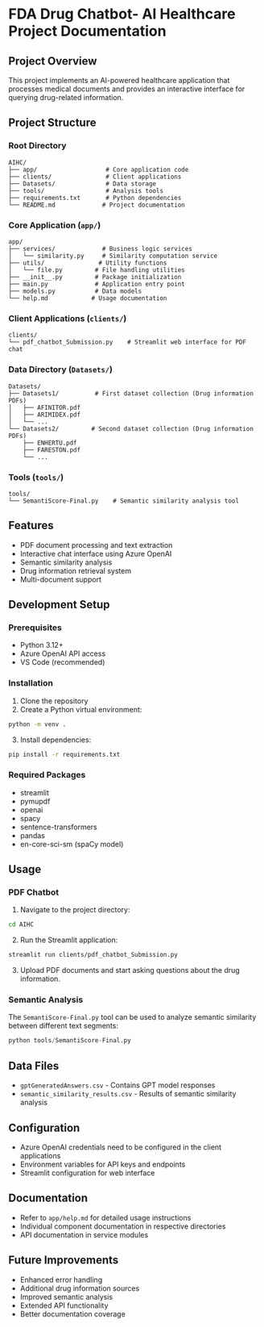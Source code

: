 # FDA Drug Chatbot- AI Healthcare Project Documentation

## Project Overview
This project implements an AI-powered healthcare application that processes medical documents and provides an interactive interface for querying drug-related information.

## Project Structure 

### Root Directory
```
AIHC/
├── app/                   # Core application code
├── clients/               # Client applications
├── Datasets/              # Data storage
├── tools/                 # Analysis tools
├── requirements.txt       # Python dependencies
└── README.md             # Project documentation
```

### Core Application (`app/`)
```
app/
├── services/             # Business logic services
│   └── similarity.py     # Similarity computation service
├── utils/               # Utility functions
│   └── file.py         # File handling utilities
├── __init__.py         # Package initialization
├── main.py             # Application entry point
├── models.py           # Data models
└── help.md            # Usage documentation
```

### Client Applications (`clients/`)
```
clients/
└── pdf_chatbot_Submission.py    # Streamlit web interface for PDF chat
```

### Data Directory (`Datasets/`)
```
Datasets/
├── Datasets1/          # First dataset collection (Drug information PDFs)
│   ├── AFINITOR.pdf
│   ├── ARIMIDEX.pdf
│   └── ...
└── Datasets2/         # Second dataset collection (Drug information PDFs)
    ├── ENHERTU.pdf
    ├── FARESTON.pdf
    └── ...
```

### Tools (`tools/`)
```
tools/
└── SemantiScore-Final.py    # Semantic similarity analysis tool
```

## Features
- PDF document processing and text extraction
- Interactive chat interface using Azure OpenAI
- Semantic similarity analysis
- Drug information retrieval system
- Multi-document support

## Development Setup

### Prerequisites
- Python 3.12+
- Azure OpenAI API access
- VS Code (recommended)

### Installation
1. Clone the repository
2. Create a Python virtual environment:
```bash
python -m venv .
```

3. Install dependencies:
```bash
pip install -r requirements.txt
```

### Required Packages
- streamlit
- pymupdf
- openai
- spacy
- sentence-transformers
- pandas
- en-core-sci-sm (spaCy model)

## Usage

### PDF Chatbot
1. Navigate to the project directory:
```bash
cd AIHC
```

2. Run the Streamlit application:
```bash
streamlit run clients/pdf_chatbot_Submission.py
```

3. Upload PDF documents and start asking questions about the drug information.

### Semantic Analysis
The `SemantiScore-Final.py` tool can be used to analyze semantic similarity between different text segments:

```python
python tools/SemantiScore-Final.py
```

## Data Files
- `gptGeneratedAnswers.csv` - Contains GPT model responses
- `semantic_similarity_results.csv` - Results of semantic similarity analysis

## Configuration
- Azure OpenAI credentials need to be configured in the client applications
- Environment variables for API keys and endpoints
- Streamlit configuration for web interface

## Documentation
- Refer to `app/help.md` for detailed usage instructions
- Individual component documentation in respective directories
- API documentation in service modules

## Future Improvements
- Enhanced error handling
- Additional drug information sources
- Improved semantic analysis
- Extended API functionality
- Better documentation coverage
